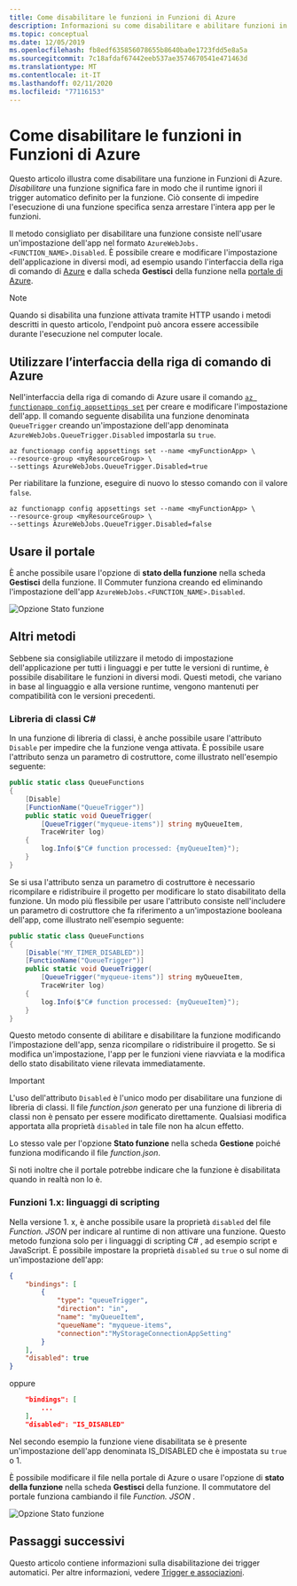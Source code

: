 ```yaml
---
title: Come disabilitare le funzioni in Funzioni di Azure
description: Informazioni su come disabilitare e abilitare funzioni in funzioni di Azure.
ms.topic: conceptual
ms.date: 12/05/2019
ms.openlocfilehash: fb8edf635856078655b8640ba0e1723fdd5e8a5a
ms.sourcegitcommit: 7c18afdaf67442eeb537ae3574670541e471463d
ms.translationtype: MT
ms.contentlocale: it-IT
ms.lasthandoff: 02/11/2020
ms.locfileid: "77116153"
---
```

# <a name="how-to-disable-functions-in-azure-functions"></a>Come disabilitare le funzioni in Funzioni di Azure

Questo articolo illustra come disabilitare una funzione in Funzioni di Azure. *Disabilitare* una funzione significa fare in modo che il runtime ignori il trigger automatico definito per la funzione. Ciò consente di impedire l'esecuzione di una funzione specifica senza arrestare l'intera app per le funzioni.

Il metodo consigliato per disabilitare una funzione consiste nell'usare un'impostazione dell'app nel formato `AzureWebJobs.<FUNCTION_NAME>.Disabled`. È possibile creare e modificare l'impostazione dell'applicazione in diversi modi, ad esempio usando l'interfaccia della riga di comando di [Azure](/cli/azure/) e dalla scheda **Gestisci** della funzione nella [portale di Azure](https://portal.azure.com). 

> [!NOTE]  
> Quando si disabilita una funzione attivata tramite HTTP usando i metodi descritti in questo articolo, l'endpoint può ancora essere accessibile durante l'esecuzione nel computer locale.  

## <a name="use-the-azure-cli"></a>Utilizzare l’interfaccia della riga di comando di Azure

Nell'interfaccia della riga di comando di Azure usare il comando [`az functionapp config appsettings set`](/cli/azure/functionapp/config/appsettings#az-functionapp-config-appsettings-set) per creare e modificare l'impostazione dell'app. Il comando seguente disabilita una funzione denominata `QueueTrigger` creando un'impostazione dell'app denominata `AzureWebJobs.QueueTrigger.Disabled` impostarla su `true`. 

```azurecli-interactive
az functionapp config appsettings set --name <myFunctionApp> \
--resource-group <myResourceGroup> \
--settings AzureWebJobs.QueueTrigger.Disabled=true
```

Per riabilitare la funzione, eseguire di nuovo lo stesso comando con il valore `false`.

```azurecli-interactive
az functionapp config appsettings set --name <myFunctionApp> \
--resource-group <myResourceGroup> \
--settings AzureWebJobs.QueueTrigger.Disabled=false
```

## <a name="use-the-portal"></a>Usare il portale

È anche possibile usare l'opzione di **stato della funzione** nella scheda **Gestisci** della funzione. Il Commuter funziona creando ed eliminando l'impostazione dell'app `AzureWebJobs.<FUNCTION_NAME>.Disabled`.

![Opzione Stato funzione](media/disable-function/function-state-switch.png)

## <a name="other-methods"></a>Altri metodi

Sebbene sia consigliabile utilizzare il metodo di impostazione dell'applicazione per tutti i linguaggi e per tutte le versioni di runtime, è possibile disabilitare le funzioni in diversi modi. Questi metodi, che variano in base al linguaggio e alla versione runtime, vengono mantenuti per compatibilità con le versioni precedenti. 

### <a name="c-class-libraries"></a>Libreria di classi C#

In una funzione di libreria di classi, è anche possibile usare l'attributo `Disable` per impedire che la funzione venga attivata. È possibile usare l'attributo senza un parametro di costruttore, come illustrato nell'esempio seguente:

```csharp
public static class QueueFunctions
{
    [Disable]
    [FunctionName("QueueTrigger")]
    public static void QueueTrigger(
        [QueueTrigger("myqueue-items")] string myQueueItem, 
        TraceWriter log)
    {
        log.Info($"C# function processed: {myQueueItem}");
    }
}
```

Se si usa l'attributo senza un parametro di costruttore è necessario ricompilare e ridistribuire il progetto per modificare lo stato disabilitato della funzione. Un modo più flessibile per usare l'attributo consiste nell'includere un parametro di costruttore che fa riferimento a un'impostazione booleana dell'app, come illustrato nell'esempio seguente:

```csharp
public static class QueueFunctions
{
    [Disable("MY_TIMER_DISABLED")]
    [FunctionName("QueueTrigger")]
    public static void QueueTrigger(
        [QueueTrigger("myqueue-items")] string myQueueItem, 
        TraceWriter log)
    {
        log.Info($"C# function processed: {myQueueItem}");
    }
}
```

Questo metodo consente di abilitare e disabilitare la funzione modificando l'impostazione dell'app, senza ricompilare o ridistribuire il progetto. Se si modifica un'impostazione, l'app per le funzioni viene riavviata e la modifica dello stato disabilitato viene rilevata immediatamente.

> [!IMPORTANT]
> L'uso dell'attributo `Disabled` è l'unico modo per disabilitare una funzione di libreria di classi. Il file *function.json* generato per una funzione di libreria di classi non è pensato per essere modificato direttamente. Qualsiasi modifica apportata alla proprietà `disabled` in tale file non ha alcun effetto.
>
> Lo stesso vale per l'opzione **Stato funzione** nella scheda **Gestione** poiché funziona modificando il file *function.json*.
>
> Si noti inoltre che il portale potrebbe indicare che la funzione è disabilitata quando in realtà non lo è.

### <a name="functions-1x---scripting-languages"></a>Funzioni 1.x: linguaggi di scripting

Nella versione 1. x, è anche possibile usare la proprietà `disabled` del file *Function. JSON* per indicare al runtime di non attivare una funzione. Questo metodo funziona solo per i linguaggi di scripting C# , ad esempio script e JavaScript. È possibile impostare la proprietà `disabled` su `true` o sul nome di un'impostazione dell'app:

```json
{
    "bindings": [
        {
            "type": "queueTrigger",
            "direction": "in",
            "name": "myQueueItem",
            "queueName": "myqueue-items",
            "connection":"MyStorageConnectionAppSetting"
        }
    ],
    "disabled": true
}
```
oppure 

```json
    "bindings": [
        ...
    ],
    "disabled": "IS_DISABLED"
```

Nel secondo esempio la funzione viene disabilitata se è presente un'impostazione dell'app denominata IS_DISABLED che è impostata su `true` o 1.

È possibile modificare il file nella portale di Azure o usare l'opzione di **stato della funzione** nella scheda **Gestisci** della funzione. Il commutatore del portale funziona cambiando il file *Function. JSON* .

![Opzione Stato funzione](media/disable-function/function-state-switch.png)

## <a name="next-steps"></a>Passaggi successivi

Questo articolo contiene informazioni sulla disabilitazione dei trigger automatici. Per altre informazioni, vedere [Trigger e associazioni](functions-triggers-bindings.md).
